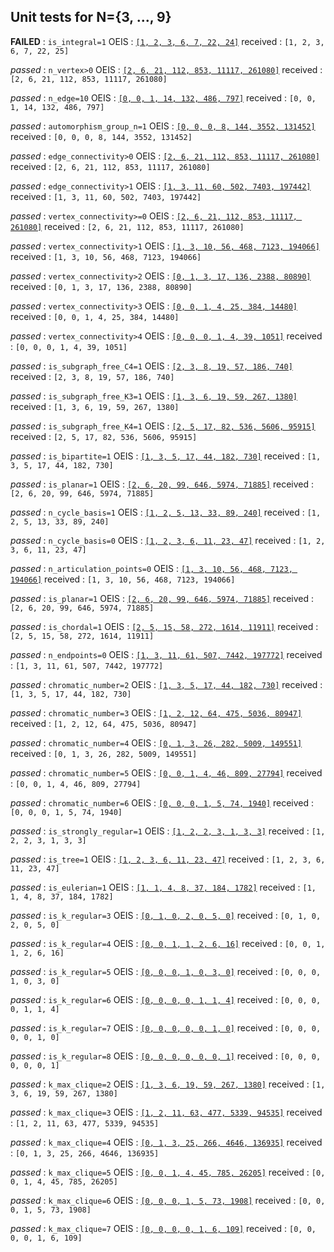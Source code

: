 ## Unit tests for N={3, ..., 9}

**FAILED**  : `is_integral=1`
OEIS        : [`[1, 2, 3, 6, 7, 22, 24]`](http://oeis.org/A064731)
received    : `[1, 2, 3, 6, 7, 22, 25]`


*passed*  : `n_vertex>0`
OEIS      : [`[2, 6, 21, 112, 853, 11117, 261080]`](https://oeis.org/A001349)
received  :  `[2, 6, 21, 112, 853, 11117, 261080]`


*passed*  : `n_edge=10`
OEIS      : [`[0, 0, 1, 14, 132, 486, 797]`](https://oeis.org/A054923)
received  :  `[0, 0, 1, 14, 132, 486, 797]`


*passed*  : `automorphism_group_n=1`
OEIS      : [`[0, 0, 0, 8, 144, 3552, 131452]`](http://oeis.org/A124059)
received  :  `[0, 0, 0, 8, 144, 3552, 131452]`


*passed*  : `edge_connectivity>0`
OEIS      : [`[2, 6, 21, 112, 853, 11117, 261080]`](https://oeis.org/A001349)
received  :  `[2, 6, 21, 112, 853, 11117, 261080]`


*passed*  : `edge_connectivity>1`
OEIS      : [`[1, 3, 11, 60, 502, 7403, 197442]`](http://oeis.org/A007146)
received  :  `[1, 3, 11, 60, 502, 7403, 197442]`


*passed*  : `vertex_connectivity>=0`
OEIS      : [`[2, 6, 21, 112, 853, 11117, 261080]`](https://oeis.org/A001349)
received  :  `[2, 6, 21, 112, 853, 11117, 261080]`


*passed*  : `vertex_connectivity>1`
OEIS      : [`[1, 3, 10, 56, 468, 7123, 194066]`](http://oeis.org/A002218)
received  :  `[1, 3, 10, 56, 468, 7123, 194066]`


*passed*  : `vertex_connectivity>2`
OEIS      : [`[0, 1, 3, 17, 136, 2388, 80890]`](http://oeis.org/A006290)
received  :  `[0, 1, 3, 17, 136, 2388, 80890]`


*passed*  : `vertex_connectivity>3`
OEIS      : [`[0, 0, 1, 4, 25, 384, 14480]`](http://oeis.org/A086216)
received  :  `[0, 0, 1, 4, 25, 384, 14480]`


*passed*  : `vertex_connectivity>4`
OEIS      : [`[0, 0, 0, 1, 4, 39, 1051]`](http://oeis.org/A086217)
received  :  `[0, 0, 0, 1, 4, 39, 1051]`


*passed*  : `is_subgraph_free_C4=1`
OEIS      : [`[2, 3, 8, 19, 57, 186, 740]`](http://oeis.org/A077269)
received  :  `[2, 3, 8, 19, 57, 186, 740]`


*passed*  : `is_subgraph_free_K3=1`
OEIS      : [`[1, 3, 6, 19, 59, 267, 1380]`](http://oeis.org/A024607)
received  :  `[1, 3, 6, 19, 59, 267, 1380]`


*passed*  : `is_subgraph_free_K4=1`
OEIS      : [`[2, 5, 17, 82, 536, 5606, 95915]`](http://oeis.org/A079574)
received  :  `[2, 5, 17, 82, 536, 5606, 95915]`


*passed*  : `is_bipartite=1`
OEIS      : [`[1, 3, 5, 17, 44, 182, 730]`](http://oeis.org/A005142)
received  :  `[1, 3, 5, 17, 44, 182, 730]`


*passed*  : `is_planar=1`
OEIS      : [`[2, 6, 20, 99, 646, 5974, 71885]`](http://oeis.org/A003094)
received  :  `[2, 6, 20, 99, 646, 5974, 71885]`


*passed*  : `n_cycle_basis=1`
OEIS      : [`[1, 2, 5, 13, 33, 89, 240]`](http://oeis.org/A001429)
received  :  `[1, 2, 5, 13, 33, 89, 240]`


*passed*  : `n_cycle_basis=0`
OEIS      : [`[1, 2, 3, 6, 11, 23, 47]`](http://oeis.org/A000055)
received  :  `[1, 2, 3, 6, 11, 23, 47]`


*passed*  : `n_articulation_points=0`
OEIS      : [`[1, 3, 10, 56, 468, 7123, 194066]`](http://oeis.org/A002218)
received  :  `[1, 3, 10, 56, 468, 7123, 194066]`


*passed*  : `is_planar=1`
OEIS      : [`[2, 6, 20, 99, 646, 5974, 71885]`](https://oeis.org/A003094)
received  :  `[2, 6, 20, 99, 646, 5974, 71885]`


*passed*  : `is_chordal=1`
OEIS      : [`[2, 5, 15, 58, 272, 1614, 11911]`](http://oeis.org/A048192)
received  :  `[2, 5, 15, 58, 272, 1614, 11911]`


*passed*  : `n_endpoints=0`
OEIS      : [`[1, 3, 11, 61, 507, 7442, 197772]`](https://oeis.org/A004108)
received  :  `[1, 3, 11, 61, 507, 7442, 197772]`


*passed*  : `chromatic_number=2`
OEIS      : [`[1, 3, 5, 17, 44, 182, 730]`](http://oeis.org/A005142)
received  :  `[1, 3, 5, 17, 44, 182, 730]`


*passed*  : `chromatic_number=3`
OEIS      : [`[1, 2, 12, 64, 475, 5036, 80947]`](http://oeis.org/A126737)
received  :  `[1, 2, 12, 64, 475, 5036, 80947]`


*passed*  : `chromatic_number=4`
OEIS      : [`[0, 1, 3, 26, 282, 5009, 149551]`](http://oeis.org/A126738)
received  :  `[0, 1, 3, 26, 282, 5009, 149551]`


*passed*  : `chromatic_number=5`
OEIS      : [`[0, 0, 1, 4, 46, 809, 27794]`](http://oeis.org/A126739)
received  :  `[0, 0, 1, 4, 46, 809, 27794]`


*passed*  : `chromatic_number=6`
OEIS      : [`[0, 0, 0, 1, 5, 74, 1940]`](http://oeis.org/A126740)
received  :  `[0, 0, 0, 1, 5, 74, 1940]`


*passed*  : `is_strongly_regular=1`
OEIS      : [`[1, 2, 2, 3, 1, 3, 3]`](http://oeis.org/A088741)
received  :  `[1, 2, 2, 3, 1, 3, 3]`


*passed*  : `is_tree=1`
OEIS      : [`[1, 2, 3, 6, 11, 23, 47]`](http://oeis.org/A000055)
received  :  `[1, 2, 3, 6, 11, 23, 47]`


*passed*  : `is_eulerian=1`
OEIS      : [`[1, 1, 4, 8, 37, 184, 1782]`](http://oeis.org/A003049)
received  :  `[1, 1, 4, 8, 37, 184, 1782]`


*passed*  : `is_k_regular=3`
OEIS      : [`[0, 1, 0, 2, 0, 5, 0]`](http://oeis.org/A002851)
received  :  `[0, 1, 0, 2, 0, 5, 0]`


*passed*  : `is_k_regular=4`
OEIS      : [`[0, 0, 1, 1, 2, 6, 16]`](http://oeis.org/A006820)
received  :  `[0, 0, 1, 1, 2, 6, 16]`


*passed*  : `is_k_regular=5`
OEIS      : [`[0, 0, 0, 1, 0, 3, 0]`](http://oeis.org/A006820)
received  :  `[0, 0, 0, 1, 0, 3, 0]`


*passed*  : `is_k_regular=6`
OEIS      : [`[0, 0, 0, 0, 1, 1, 4]`](http://oeis.org/A006822)
received  :  `[0, 0, 0, 0, 1, 1, 4]`


*passed*  : `is_k_regular=7`
OEIS      : [`[0, 0, 0, 0, 0, 1, 0]`](http://oeis.org/A014377)
received  :  `[0, 0, 0, 0, 0, 1, 0]`


*passed*  : `is_k_regular=8`
OEIS      : [`[0, 0, 0, 0, 0, 0, 1]`](http://oeis.org/A014378)
received  :  `[0, 0, 0, 0, 0, 0, 1]`


*passed*  : `k_max_clique=2`
OEIS      : [`[1, 3, 6, 19, 59, 267, 1380]`](http://oeis.org/A024607)
received  :  `[1, 3, 6, 19, 59, 267, 1380]`


*passed*  : `k_max_clique=3`
OEIS      : [`[1, 2, 11, 63, 477, 5339, 94535]`](http://oeis.org/A126745)
received  :  `[1, 2, 11, 63, 477, 5339, 94535]`


*passed*  : `k_max_clique=4`
OEIS      : [`[0, 1, 3, 25, 266, 4646, 136935]`](http://oeis.org/A126746)
received  :  `[0, 1, 3, 25, 266, 4646, 136935]`


*passed*  : `k_max_clique=5`
OEIS      : [`[0, 0, 1, 4, 45, 785, 26205]`](http://oeis.org/A126747)
received  :  `[0, 0, 1, 4, 45, 785, 26205]`


*passed*  : `k_max_clique=6`
OEIS      : [`[0, 0, 0, 1, 5, 73, 1908]`](http://oeis.org/A126748)
received  :  `[0, 0, 0, 1, 5, 73, 1908]`


*passed*  : `k_max_clique=7`
OEIS      : [`[0, 0, 0, 0, 1, 6, 109]`](http://oeis.org/A217987)
received  :  `[0, 0, 0, 0, 1, 6, 109]`


